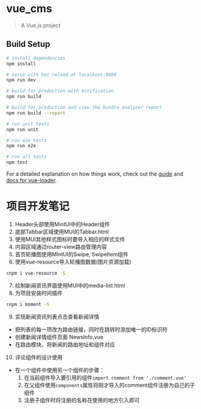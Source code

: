 # vue_cms

> A Vue.js project

## Build Setup

``` bash
# install dependencies
npm install

# serve with hot reload at localhost:8080
npm run dev

# build for production with minification
npm run build

# build for production and view the bundle analyzer report
npm run build --report

# run unit tests
npm run unit

# run e2e tests
npm run e2e

# run all tests
npm test
```

For a detailed explanation on how things work, check out the [guide](http://vuejs-templates.github.io/webpack/) and [docs for vue-loader](http://vuejs.github.io/vue-loader).

# 项目开发笔记
1. Header头部使用MintUI中的Header组件
2. 底部Tabbar区域使用MUI的Tabbar.html
3. 使用MUI其他样式图标时要导入相应的样式文件
4. 内容区域通过router-view路由管理内容
5. 首页轮播图使用MIntUI的Swipe, SwipeItem组件
6. 使用vue-resource导入轮播图数据(图片资源加载)
``` bash
cnpm i vue-resource -S
```
7. 绘制新闻资讯界面使用MUI中的media-list.html
8. 为项目安装时间插件
```bash
cnpm i moment -S
```
9. 实现新闻资讯列表点击查看新闻详情
- 把列表的每一项改为路由链接，同时在跳转时添加唯一的ID标识符
- 创建新闻详情组件页面 NewsInfo.vue
- 在路由模块，将新闻的路由地址和组件对应
10. 评论组件的设计使用
+ 在一个组件中使用另一个组件的步骤：
    1. 在当前组件导入要引用的组件`import comment from './comment.vue'`
    2. 在父组件使用`components`属性将刚才导入的comment组件注册为自己的子组件
    3. 注册子组件时将注册的名称在使用的地方引入即可
